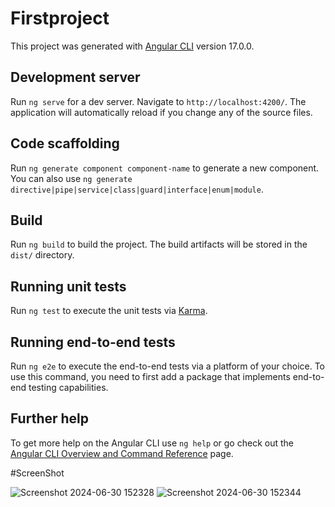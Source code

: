 # Firstproject

This project was generated with [Angular CLI](https://github.com/angular/angular-cli) version 17.0.0.

## Development server

Run `ng serve` for a dev server. Navigate to `http://localhost:4200/`. The application will automatically reload if you change any of the source files.

## Code scaffolding

Run `ng generate component component-name` to generate a new component. You can also use `ng generate directive|pipe|service|class|guard|interface|enum|module`.

## Build

Run `ng build` to build the project. The build artifacts will be stored in the `dist/` directory.

## Running unit tests

Run `ng test` to execute the unit tests via [Karma](https://karma-runner.github.io).

## Running end-to-end tests

Run `ng e2e` to execute the end-to-end tests via a platform of your choice. To use this command, you need to first add a package that implements end-to-end testing capabilities.

## Further help

To get more help on the Angular CLI use `ng help` or go check out the [Angular CLI Overview and Command Reference](https://angular.io/cli) page.

#ScreenShot

![Screenshot 2024-06-30 152328](https://github.com/Vin1347/Univerty-Management-Systen/assets/173452144/30d735a1-45ec-498c-b168-621fb71d984a)
![Screenshot 2024-06-30 152344](https://github.com/Vin1347/Univerty-Management-Systen/assets/173452144/9f2f7303-f839-429d-a874-6a4588eb2e63)



